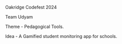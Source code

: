 Oakridge Codefest 2024

Team Udyam

Theme - Pedagogical Tools.

Idea - A Gamified student monitoring app for schools.
